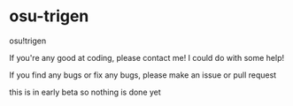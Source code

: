 # osu-trigen
osu!trigen

If you're any good at coding, please contact me! I could do with some help!

If you find any bugs or fix any bugs, please make an issue or pull request

this is in early beta so nothing is done yet
